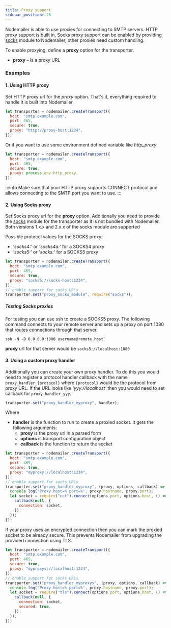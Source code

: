 ```yaml
---
title: Proxy support
sidebar_position: 25
---
```


Nodemailer is able to use proxies for connecting to SMTP servers. HTTP proxy support is built in, Socks proxy support can be enabled by providing [socks](https://www.npmjs.com/package/socks) module to Nodemailer, other proxies need custom handling.

To enable proxying, define a **proxy** option for the transporter.

- **proxy** – is a proxy URL

### Examples

#### 1\. Using HTTP proxy

Set HTTP proxy url for the _proxy_ option. That's it, everything required to handle it is built into Nodemailer.

```javascript
let transporter = nodemailer.createTransport({
  host: "smtp.example.com",
  port: 465,
  secure: true,
  proxy: "http://proxy-host:1234",
});
```

Or if you want to use some environment defined variable like _http_proxy_:

```javascript
let transporter = nodemailer.createTransport({
  host: "smtp.example.com",
  port: 465,
  secure: true,
  proxy: process.env.http_proxy,
});
```

:::info
Make sure that your HTTP proxy supports CONNECT protocol and allows connecting to the SMTP port you want to use.
:::

#### 2\. Using Socks proxy

Set Socks proxy url for the **proxy** option. Additionally you need to provide the [socks](https://www.npmjs.com/package/socks) module for the transporter as it is not bundled with Nodemailer. Both versions 1.x.x and 2.x.x of the socks module are supported

Possible protocol values for the SOCKS proxy:

- _'socks4:'_ or _'socks4a:'_ for a SOCKS4 proxy
- _'socks5:'_ or _'socks:'_ for a SOCKS5 proxy

```javascript
let transporter = nodemailer.createTransport({
  host: "smtp.example.com",
  port: 465,
  secure: true,
  proxy: "socks5://socks-host:1234",
});
// enable support for socks URLs
transporter.set("proxy_socks_module", require("socks"));
```

##### Testing Socks proxies

For testing you can use ssh to create a SOCKS5 proxy. The following command connects to your remote server and sets up a proxy on port 1080 that routes connections through that server.

```
ssh -N -D 0.0.0.0:1080 username@remote.host`
```

**proxy** url for that server would be `socks5://localhost:1080`

#### 3\. Using a custom proxy handler

Additionally you can create your own proxy handler. To do this you would need to register a protocol handler callback with the name `proxy_handler_{protocol}` where `{protocol}` would be the protocol from proxy URL. If the URL looks like _'yyy://localhost'_ then you would need to set callback for `proxy_handler_yyy`.

```javascript
transporter.set("proxy_handler_myproxy", handler);
```

Where

- **handler** is the function to run to create a proxied socket. It gets the following arguments:
  - **proxy** is the proxy url in a parsed form
  - **options** is transport configuration object
  - **callback** is the function to return the socket

```javascript
let transporter = nodemailer.createTransport({
  host: "smtp.example.com",
  port: 465,
  secure: true,
  proxy: "myproxy://localhost:1234",
});
// enable support for socks URLs
transporter.set("proxy_handler_myproxy", (proxy, options, callback) => {
  console.log("Proxy host=% port=%", proxy.hostname, proxy.port);
  let socket = require("net").connect(options.port, options.host, () => {
    callback(null, {
      connection: socket,
    });
  });
});
```

If your proxy uses an encrypted connection then you can mark the proxied socket to be already secure. This prevents Nodemailer from upgrading the provided connection using TLS.

```javascript
let transporter = nodemailer.createTransport({
  host: "smtp.example.com",
  port: 465,
  secure: true,
  proxy: "myproxys://localhost:1234",
});
// enable support for socks URLs
transporter.set("proxy_handler_myproxys", (proxy, options, callback) => {
  console.log("Proxy host=% port=%", proxy.hostname, proxy.port);
  let socket = require("tls").connect(options.port, options.host, () => {
    callback(null, {
      connection: socket,
      secured: true,
    });
  });
});
```
